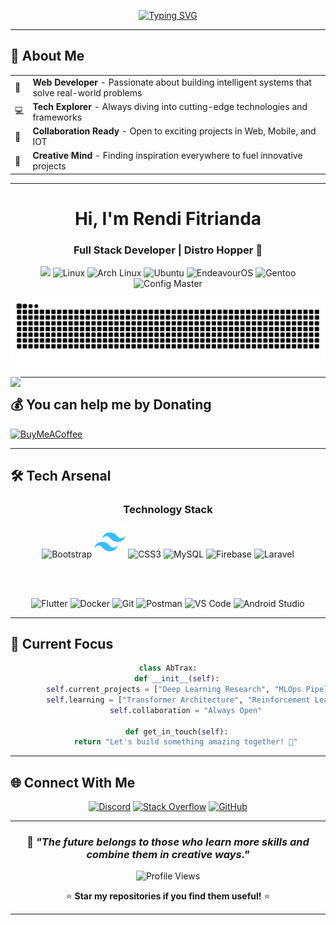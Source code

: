 



<div align="center">
  
  [![Typing SVG](https://readme-typing-svg.herokuapp.com?font=Fira+Code&weight=600&size=24&pause=1000&color=36BCF7&center=true&vCenter=true&width=600&lines=Machine+Learning+Engineer;AI+Enthusiast;Full+Stack+Developer;Open+Source+Contributor)](https://git.io/typing-svg)
  
</div>

---

## 🚀 About Me

<div align="center">
  <table>
    <tr>
      <td>🤖</td>
      <td><strong>Web Developer</strong> - Passionate about building intelligent systems that solve real-world problems</td>
    </tr>
    <tr>
      <td>💻</td>
      <td><strong>Tech Explorer</strong> - Always diving into cutting-edge technologies and frameworks</td>
    </tr>
    <tr>
      <td>🤝</td>
      <td><strong>Collaboration Ready</strong> - Open to exciting projects in Web, Mobile, and IOT</td>
    </tr>
    <tr>
      <td>🌟</td>
      <td><strong>Creative Mind</strong> - Finding inspiration everywhere to fuel innovative projects</td>
    </tr>
  </table>
</div>

---

<h1 align="center">Hi, I'm Rendi Fitrianda</h1>
<h3 align="center">Full Stack Developer | Distro Hopper 🐧</h3>



<div align="center">
  <img src="https://user-images.githubusercontent.com/22107794/139580686-887df369-edb8-4bc8-b607-4fbf6d7e4866.gif">

  <img src="https://img.shields.io/badge/Linux-FCC624?style=for-the-badge&logo=linux&logoColor=black" alt="Linux" />
  <img src="https://img.shields.io/badge/Arch_Linux-1793D1?style=for-the-badge&logo=arch-linux&logoColor=white" alt="Arch Linux" />
  <img src="https://img.shields.io/badge/Ubuntu-E95420?style=for-the-badge&logo=ubuntu&logoColor=white" alt="Ubuntu" />
  <img src="https://img.shields.io/badge/EndeavourOS-7C4DFF?style=for-the-badge&logo=arch-linux&logoColor=white" alt="EndeavourOS" />
  <img src="https://img.shields.io/badge/Gentoo-54487A?style=for-the-badge&logo=gentoo&logoColor=white" alt="Gentoo" />
  <img src="https://img.shields.io/badge/Config_Master-FFD700?style=for-the-badge&logo=neovim&logoColor=black" alt="Config Master" />


![snake gif](https://github.com/anharsaja/anharsaja/blob/output/github-contribution-grid-snake-dark.svg)
</div>

<p>
  <img align="left" src="https://github-readme-stats.vercel.app/api/top-langs/?username=anharsaja&layout=compact&theme=dracula" />
</p>

---

  ## 💰 You can help me by Donating
  [![BuyMeACoffee](https://img.shields.io/badge/Buy%20Me%20a%20Coffee-ffdd00?style=for-the-badge&logo=buy-me-a-coffee&logoColor=black)](https://buymeacoffee.com/anharmuk12v) 
  

  
<!-- Proudly created with GPRM ( https://gprm.itsvg.in ) -->
---

## 🛠️ Tech Arsenal

<div align="center">

### **Technology Stack**

<!-- Baris 1 -->
<img src="https://cdn.jsdelivr.net/gh/devicons/devicon/icons/bootstrap/bootstrap-original.svg" height="50" alt="Bootstrap" title="Bootstrap"/>
<img src="https://raw.githubusercontent.com/devicons/devicon/master/icons/tailwindcss/tailwindcss-original.svg" height="50" alt="Tailwind CSS" title="Tailwind CSS"/>
<img src="https://cdn.jsdelivr.net/gh/devicons/devicon/icons/css3/css3-original.svg" height="50" alt="CSS3" title="CSS3"/>
<img src="https://cdn.jsdelivr.net/gh/devicons/devicon/icons/mysql/mysql-original.svg" height="50" alt="MySQL" title="MySQL"/>
<img src="https://cdn.jsdelivr.net/gh/devicons/devicon/icons/firebase/firebase-plain.svg" height="50" alt="Firebase" title="Firebase"/>
<img src="https://cdn.jsdelivr.net/gh/devicons/devicon/icons/laravel/laravel-original.svg" height="50" alt="Laravel" title="Laravel"/>

<br/><br/>

<!-- Baris 2 -->
<img src="https://cdn.jsdelivr.net/gh/devicons/devicon/icons/flutter/flutter-original.svg" height="50" alt="Flutter" title="Flutter"/>
<img src="https://cdn.jsdelivr.net/gh/devicons/devicon/icons/docker/docker-plain-wordmark.svg" height="50" alt="Docker" title="Docker"/>
<img src="https://cdn.jsdelivr.net/gh/devicons/devicon/icons/git/git-plain.svg" height="50" alt="Git" title="Git"/>
<img src="https://cdn.jsdelivr.net/gh/devicons/devicon/icons/postman/postman-original.svg" height="50" alt="Postman" title="Postman"/>
<img src="https://cdn.jsdelivr.net/gh/devicons/devicon/icons/vscode/vscode-original.svg" height="50" alt="VS Code" title="VS Code"/>
<img src="https://cdn.jsdelivr.net/gh/devicons/devicon/icons/androidstudio/androidstudio-original.svg" height="50" alt="Android Studio" title="Android Studio"/>

</div>


---

## 🎯 Current Focus

<div align="center">
  
  ```python
  class AbTrax:
      def __init__(self):
          self.current_projects = ["Deep Learning Research", "MLOps Pipeline", "Open Source Contributions"]
          self.learning = ["Transformer Architecture", "Reinforcement Learning", "Edge AI"]
          self.collaboration = "Always Open"
      
      def get_in_touch(self):
          return "Let's build something amazing together! 🚀"
  ```

</div>

---

## 🌐 Connect With Me

<div align="center">
  
  [![Discord](https://img.shields.io/badge/Discord-7289DA?style=for-the-badge&logo=discord&logoColor=white)](https://discord.com/users/1077472454563332157)
  [![Stack Overflow](https://img.shields.io/badge/Stack_Overflow-FE7A16?style=for-the-badge&logo=stack-overflow&logoColor=white)](https://stackoverflow.com/users/19914762/abtrax)
  [![GitHub](https://img.shields.io/badge/GitHub-100000?style=for-the-badge&logo=github&logoColor=white)](https://github.com/AbTrax)
  
</div>

---

<div align="center">
  
  ### 💭 *"The future belongs to those who learn more skills and combine them in creative ways."* 
  
  <img src="https://komarev.com/ghpvc/?username=AbTrax&label=Profile%20Views&color=0e75b6&style=flat" alt="Profile Views" />
  
  ⭐ **Star my repositories if you find them useful!** ⭐
  
</div>

---

